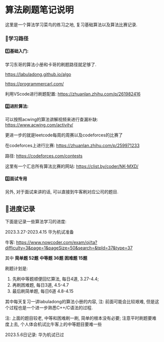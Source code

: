 # 算法刷题笔记说明

这里是一个算法学习菜鸟的练习之地, 复习基础算法以及算法比赛记录.

### 📝学习路径

#### 1️⃣基础入门:

学习东哥的算法小册和卡哥的刷题路径就足够了.

https://labuladong.github.io/algo

https://programmercarl.com/

利用VScode进行刷题配置: https://zhuanlan.zhihu.com/p/261982416

#### 2️⃣进阶算法: 

可以按照acwing的算法讲解视频来进行查漏补缺: https://www.acwing.com/activity/

更进一步的就是leetcode每周的周赛以及codeforces的比赛了

在codeforces上进行比赛: https://zhuanlan.zhihu.com/p/259971233

路径: https://codeforces.com/contests

这里有一个汇总所有算法比赛的网站: https://clist.by/coder/NK-MXD/

#### 3️⃣面试专用

另外, 对于面试来讲的话, 可以直接到牛客刷对应公司的题目.

## 🚩进度记录

下面是记录一些算法学习的进度: 

2023.3.27-2023.4.15 华为机试准备

牛客: https://www.nowcoder.com/exam/oj/ta?difficulty=3&page=1&pageSize=50&search=&tpId=37&type=37

其中 **简单题 52题** **中等题 36题** **困难题 15题**

刷题计划是: 

1. 先刷中等题顺便回忆算法, 每日4道, 3.27-4.4; 
2. 再刷困难题, 每日3道, 4.5-4.7
3. 最后刷简单题, 每日6道 4.8-4.15

其中每天复习一讲labuladong的算法小册的内容, 注: 前面可能会比较艰难, 但是这个过程也是一个进一步熟悉C++/C语法的过程.

注: 上面的题目较老, 中等和困难刷一刷, 简单的根本没有必要;
注意平时刷题要难度上去, 个人体会机试比牛客上的中等题目要难一些

2023.5.6日记录: 华为机试已过